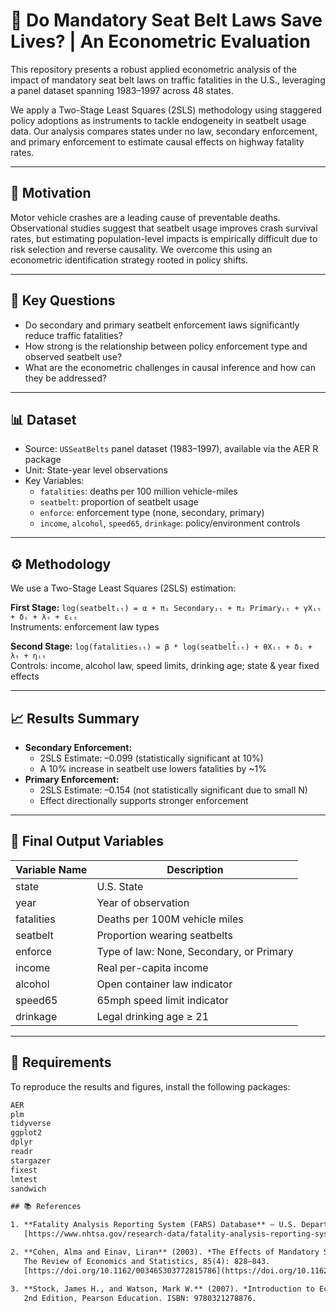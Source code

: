 # 🚗 Do Mandatory Seat Belt Laws Save Lives? | An Econometric Evaluation

This repository presents a robust applied econometric analysis of the impact of mandatory seat belt laws on traffic fatalities in the U.S., leveraging a panel dataset spanning 1983–1997 across 48 states.

We apply a Two-Stage Least Squares (2SLS) methodology using staggered policy adoptions as instruments to tackle endogeneity in seatbelt usage data. Our analysis compares states under no law, secondary enforcement, and primary enforcement to estimate causal effects on highway fatality rates.

---

## 📌 Motivation

Motor vehicle crashes are a leading cause of preventable deaths. Observational studies suggest that seatbelt usage improves crash survival rates, but estimating population-level impacts is empirically difficult due to risk selection and reverse causality. We overcome this using an econometric identification strategy rooted in policy shifts.

---

## 🧠 Key Questions

- Do secondary and primary seatbelt enforcement laws significantly reduce traffic fatalities?
- How strong is the relationship between policy enforcement type and observed seatbelt use?
- What are the econometric challenges in causal inference and how can they be addressed?

---

## 📊 Dataset

- Source: `USSeatBelts` panel dataset (1983–1997), available via the AER R package
- Unit: State-year level observations
- Key Variables:
  - `fatalities`: deaths per 100 million vehicle-miles
  - `seatbelt`: proportion of seatbelt usage
  - `enforce`: enforcement type (none, secondary, primary)
  - `income`, `alcohol`, `speed65`, `drinkage`: policy/environment controls

---

## ⚙️ Methodology

We use a Two-Stage Least Squares (2SLS) estimation:

**First Stage:**
``log(seatbeltᵢₜ) = α + π₁ Secondaryᵢₜ + π₂ Primaryᵢₜ + γXᵢₜ + δᵢ + λₜ + εᵢₜ``  
Instruments: enforcement law types

**Second Stage:**
``log(fatalitiesᵢₜ) = β * log(seatbelt̂ᵢₜ) + θXᵢₜ + δᵢ + λₜ + ηᵢₜ``  
Controls: income, alcohol law, speed limits, drinking age; state & year fixed effects

---

## 📈 Results Summary

- **Secondary Enforcement:**  
  - 2SLS Estimate: –0.099 (statistically significant at 10%)  
  - A 10% increase in seatbelt use lowers fatalities by ~1%
- **Primary Enforcement:**  
  - 2SLS Estimate: –0.154 (not statistically significant due to small N)
  - Effect directionally supports stronger enforcement

---

## 🧾 Final Output Variables

| Variable Name      | Description |
|--------------------|-------------|
| state              | U.S. State |
| year               | Year of observation |
| fatalities         | Deaths per 100M vehicle miles |
| seatbelt           | Proportion wearing seatbelts |
| enforce            | Type of law: None, Secondary, or Primary |
| income             | Real per-capita income |
| alcohol            | Open container law indicator |
| speed65            | 65mph speed limit indicator |
| drinkage           | Legal drinking age ≥ 21 |

---

## 🧪 Requirements

To reproduce the results and figures, install the following packages:

```txt
AER
plm
tidyverse
ggplot2
dplyr
readr
stargazer
fixest
lmtest
sandwich

## 📚 References

1. **Fatality Analysis Reporting System (FARS) Database** – U.S. Department of Transportation, National Highway Traffic Safety Administration (NHTSA).  
   [https://www.nhtsa.gov/research-data/fatality-analysis-reporting-system-fars](https://www.nhtsa.gov/research-data/fatality-analysis-reporting-system-fars)

2. **Cohen, Alma and Einav, Liran** (2003). *The Effects of Mandatory Seat Belt Laws on Driving Behavior and Traffic Fatalities.*  
   The Review of Economics and Statistics, 85(4): 828–843.  
   [https://doi.org/10.1162/003465303772815786](https://doi.org/10.1162/003465303772815786)

3. **Stock, James H., and Watson, Mark W.** (2007). *Introduction to Econometrics.*  
   2nd Edition, Pearson Education. ISBN: 9780321278876.


